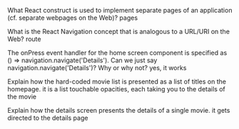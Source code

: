 What React construct is used to implement separate pages of an application (cf. separate webpages on the Web)?
pages

What is the React Navigation concept that is analogous to a URL/URI on the Web?
route

The onPress event handler for the home screen component is specified as () => navigation.navigate('Details'). Can we just say navigation.navigate('Details')? Why or why not?
yes, it works

Explain how the hard-coded movie list is presented as a list of titles on the homepage.
it is a list touchable opacities, each taking you to the details of the movie

Explain how the details screen presents the details of a single movie.
it gets directed to the details page